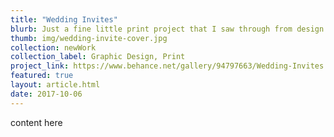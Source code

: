 ```yaml
---
title: "Wedding Invites"
blurb: Just a fine little print project that I saw through from design to print. Printed the invites with inserts at a local print shop and the envelopes on my home printer.
thumb: img/wedding-invite-cover.jpg
collection: newWork
collection_label: Graphic Design, Print
project_link: https://www.behance.net/gallery/94797663/Wedding-Invites
featured: true
layout: article.html
date: 2017-10-06
---
```


content here
